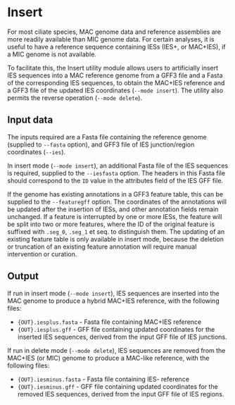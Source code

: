 Insert
======

For most ciliate species, MAC genome data and reference assemblies are more
readily available than MIC genome data. For certain analyses, it is useful to
have a reference sequence containing IESs (IES+, or MAC+IES), if a MIC genome
is not available.

To facilitate this, the Insert utility module allows users to artificially
insert IES sequences into a MAC reference genome from a GFF3 file and a Fasta
of the corresponding IES sequences, to obtain the MAC+IES reference and a GFF3
file of the updated IES coordinates (`--mode insert`). The utility also permits
the reverse operation (`--mode delete`).


Input data
----------

The inputs required are a Fasta file containing the reference genome (supplied
to `--fasta` option), and GFF3 file of IES junction/region coordinates
(`--ies`).

In insert mode (`--mode insert`), an additional Fasta file of the IES sequences
is required, supplied to the `--iesfasta` option. The headers in this Fasta
file should correspond to the `ID` value in the attributes field of the IES GFF
file.

If the genome has existing annotations in a GFF3 feature table, this can be
supplied to the `--featuregff` option. The coordinates of the annotations will
be updated after the insertion of IESs, and other annotation fields remain
unchanged. If a feature is interrupted by one or more IESs, the feature will be
split into two or more features, where the ID of the original feature is
suffixed with `.seg_0`, `.seg_1` et seq. to distinguish them. The updating of
an existing feature table is only available in insert mode, because the
deletion or truncation of an existing feature annotation will require manual
intervention or curation.

Output
------

If run in insert mode (`--mode insert`), IES sequences are inserted into the
MAC genome to produce a hybrid MAC+IES reference, with the following files:

 * `{OUT}.iesplus.fasta` - Fasta file containing MAC+IES reference
 * `{OUT}.iesplus.gff` - GFF file containing updated coordinates for the
   inserted IES sequences, derived from the input GFF file of IES junctions.

If run in delete mode (`--mode delete`), IES sequences are removed from the
MAC+IES (or MIC) genome to produce a MAC-like reference, with the following
files:

 * `{OUT}.iesminus.fasta` - Fasta file containing IES- reference
 * `{OUT}.iesminus.gff` - GFF file containing updated coordinates for the
   removed IES sequences, derived from the input GFF file of IES regions.
